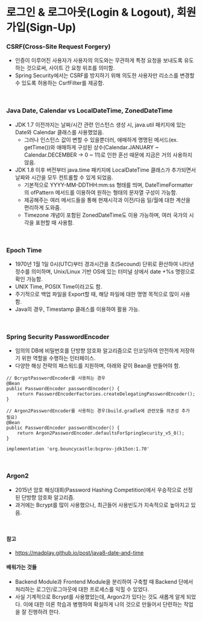 # 로그인 & 로그아웃(Login & Logout), 회원가입(Sign-Up)

### CSRF(Cross-Site Request Forgery)
* 인증이 이루어진 사용자가 사용자의 의도와는 무관하게 특정 요청을 보내도록 유도하는 것으로써, 사이트 간 요청 위조를 의미함.
* Spring Security에서는 CSRF를 방지하기 위해 의도한 사용자만 리소스를 변경할 수 있도록 허용하는 CsrfFilter를 제공함.

<br>

### Java Date, Calendar vs LocalDateTime, ZonedDateTime
* JDK 1.7 이전까지는 날짜/시간 관련 인스턴스 생성 시, java.util 패키지에 있는 Date와 Calendar 클래스를 사용했었음.
  * 그러나 인스턴스 값이 변할 수 있을뿐더러, 애매하게 명명된 메서드(ex. getTime())와 애매하게 구성된 상수(Calendar.JANUARY ~ Calendar.DECEMBER -> 0 ~ 11)로 인한 혼선 때문에 지금은 거의 사용하지 않음.
* JDK 1.8 이후 버전부터 java.time 패키지에 LocalDateTime 클래스가 추가되면서 날짜와 시간을 모두 컨트롤할 수 있게 되었음.
  * 기본적으로 YYYY-MM-DDTHH:mm:ss 형태를 띄며, DateTimeFormatter의 ofPattern 메서드를 이용하여 원하는 형태의 문자열 구성이 가능함.
  * 제공해주는 여러 메서드들을 통해 현재시각과 이전/다음 일/월에 대한 계산을 편리하게 도와줌.
  * Timezone 개념이 포함된 ZonedDateTime도 이용 가능하며, 여러 국가의 시각을 표현할 때 사용함.

<br>

### Epoch Time
* 1970년 1월 1일 0시(UTC)부터 경과시간을 초(Secound) 단위로 환산하여 나타낸 정수를 의미하며, Unix/Linux 기반 OS에 있는 터미널 상에서 date +%s 명령으로 확인 가능함.
* UNIX Time, POSIX Time이라고도 함.
* 주기적으로 백업 파일을 Export할 때, 해당 파일에 대한 명명 목적으로 많이 사용함.
* Java의 경우, Timestamp 클래스를 이용하여 활용 가능.

<br>

### Spring Security PasswordEncoder
* 임의의 DB에 비밀번호를 단방향 암호화 알고리즘으로 인코딩하여 안전하게 저장하기 위한 역할을 수행하는 인터페이스.
* 다양한 해싱 전략의 패스워드를 지원하며, 아래와 같이 Bean을 만들어야 함.
```
// BcryptPasswordEncoder를 사용하는 경우
@Bean 
public PasswordEncoder passwordEncoder() { 
    return PasswordEncoderFactories.createDelegatingPasswordEncoder();
}

// Argon2PasswordEncoder를 사용하는 경우(build.gradle에 관련모듈 의존성 추가 필요)
@Bean
public PasswordEncoder passwordEncoder() {
    return Argon2PasswordEncoder.defaultsForSpringSecurity_v5_8();
}

implementation 'org.bouncycastle:bcprov-jdk15on:1.70'
```

<br>

### Argon2
* 2015년 암호 해싱대회(Password Hashing Competition)에서 우승작으로 선정된 단방향 암호화 알고리즘.
* 과거에는 Bcrypt를 많이 사용했으나, 최근들어 사용빈도가 지속적으로 높아지고 있음.

<br>

#### 참고
* https://madplay.github.io/post/java8-date-and-time


#### 배워가는 것들
* Backend Module과 Frontend Module을 분리하여 구축할 때 Backend 단에서 처리하는 로그인/로그아웃에 대한 프로세스를 익힐 수 있었다.
* 사실 기계적으로 Bcrypt를 사용했었는데, Argon2가 있다는 것도 새롭게 알게 되었다. 이에 대한 이론 학습과 병행하여 확실하게 나의 것으로 만들어서 단련하는 작업을 잘 진행하려 한다. 
